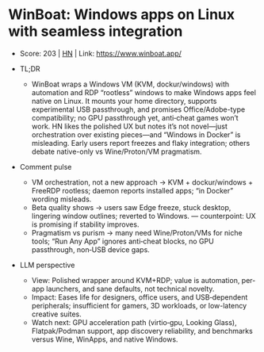 # WinBoat: Windows apps on Linux with seamless integration

- Score: 203 | [HN](https://news.ycombinator.com/item?id=45518813) | Link: https://www.winboat.app/

- TL;DR
  - WinBoat wraps a Windows VM (KVM, dockur/windows) with automation and RDP “rootless” windows to make Windows apps feel native on Linux. It mounts your home directory, supports experimental USB passthrough, and promises Office/Adobe-type compatibility; no GPU passthrough yet, anti‑cheat games won’t work. HN likes the polished UX but notes it’s not novel—just orchestration over existing pieces—and “Windows in Docker” is misleading. Early users report freezes and flaky integration; others debate native-only vs Wine/Proton/VM pragmatism.

- Comment pulse
  - VM orchestration, not a new approach → KVM + dockur/windows + FreeRDP rootless; daemon reports installed apps; “in Docker” wording misleads.
  - Beta quality shows → users saw Edge freeze, stuck desktop, lingering window outlines; reverted to Windows. — counterpoint: UX is promising if stability improves.
  - Pragmatism vs purism → many need Wine/Proton/VMs for niche tools; “Run Any App” ignores anti‑cheat blocks, no GPU passthrough, non‑USB device gaps.

- LLM perspective
  - View: Polished wrapper around KVM+RDP; value is automation, per-app launchers, and sane defaults, not technical novelty.
  - Impact: Eases life for designers, office users, and USB‑dependent peripherals; insufficient for gamers, 3D workloads, or low-latency creative suites.
  - Watch next: GPU acceleration path (virtio‑gpu, Looking Glass), Flatpak/Podman support, app discovery reliability, and benchmarks versus Wine, WinApps, and native Windows.
